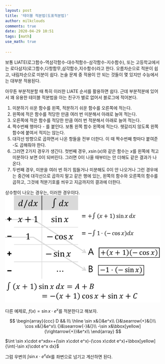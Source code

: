 ```yaml
---
layout: post
title: '테이블 적분법(도표적분법)'
author: milkclouds
comments: true
date: 2020-04-29 10:51
tags: [math]
use_math: true

---
```



보통 LIATE(로그함수-역삼각함수-대수적함수-삼각함수-지수함수), 또는 고등학교에서는 로다삼지(로그함수,다항함무,삼각함수,지수함수)라고 한다. 오름차순으로 적분이 쉽고, 내림차순으로 미분이 쉽다. 논술 문제 중 적용이 안 되는 것들이 몇 있지만 수능에서는 대부분 적용된다.  

아무튼 부분적분할 때 특히 이러한 LIATE 순서를 활용하면 쉽다. 근데 부분적분에 있어서 꽤 유용한 테이블 적분법을 아는 친구가 별로 없어서 블로그에 적어본다.

1. 미분하기 쉬운 함수를 왼쪽, 적분하기 쉬운 함수를 오른쪽에 적는다.
2. 왼쪽에 적은 함수를 적당한 만큼 여러 번 미분해서 아래로 늘여 적는다.
3. 오른쪽에 적은 함수를 적당한 만큼 여러 번 적분해서 아래로 늘여 적는다.
4. 짝수번째 행마다 - 를 붙인다. 보통 왼쪽 함수 왼쪽에 적는다. 헷갈리지 않도록 왼쪽 함수에 붙여서 적지는 않는다.
5. 대각선 방향으로 곱하면서 나온 항들을 전부 더한다. 이 때 짝수번째 항마다 붙여준 -도 곱해줘야 한다.
6. 그러면 2가지 경우가 생긴다. 첫번째 경우, $x\sin(x)$와 같은 함수는 $x$를 왼쪽에 적고 미분하다 보면 0이 되버린다. 그러면 0이 나올 때부터는 안 더해도 같은 결과가 나온다.
7. 두번째 경우, 미분을 여러 번 하기 힘들거나 미분해도 0이 안 나오거나 그런 경우에는 중간에 대각선으로 곱하지 말고 같은 행에 있는, 왼쪽의 함수와 오른쪽의 함수를 곱하고, 그것에 적분기호를 씌우고 지금까지의 결과에 더한다.


상수항이 나오는 경우는, 이러한 경우이다.  
![img](\files\math\부분적분.png)


다른 예제로, $f(x)=\sin x\cdot e^x$를 적분한다고 해보자.

$$
\begin{array}{ccc} D && I\\ 
\hline 
\sin x&{}&e^x\\ 
{}&\searrow{+}&{}\\ 
\cos x&{}&e^x\\ 
{}&\searrow{-}&{}\\ 
-\sin x&\bbox[yellow]{\rightarrow{+}}&e^x\\ 
\end{array}
$$

$\int \sin x\cdot e^xdx=+(\sin x\cdot e^x)-(\cos x\cdot e^x)+\bbox[yellow]{\int(-\sin x)\cdot e^x dx}$

그럼 우변의 $\int \sin x\cdot e^xdx$를 좌변으로 넘기고 계산하면 된다.